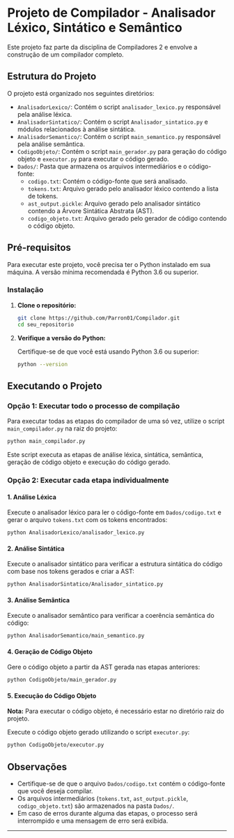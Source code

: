 # Projeto de Compilador - Analisador Léxico, Sintático e Semântico

Este projeto faz parte da disciplina de Compiladores 2 e envolve a construção de um compilador completo.

## Estrutura do Projeto

O projeto está organizado nos seguintes diretórios:

- `AnalisadorLexico/`: Contém o script `analisador_lexico.py` responsável pela análise léxica.
- `AnalisadorSintatico/`: Contém o script `Analisador_sintatico.py` e módulos relacionados à análise sintática.
- `AnalisadorSemantico/`: Contém o script `main_semantico.py` responsável pela análise semântica.
- `CodigoObjeto/`: Contém o script `main_gerador.py` para geração do código objeto e `executor.py` para executar o código gerado.
- `Dados/`: Pasta que armazena os arquivos intermediários e o código-fonte:
  - `codigo.txt`: Contém o código-fonte que será analisado.
  - `tokens.txt`: Arquivo gerado pelo analisador léxico contendo a lista de tokens.
  - `ast_output.pickle`: Arquivo gerado pelo analisador sintático contendo a Árvore Sintática Abstrata (AST).
  - `codigo_objeto.txt`: Arquivo gerado pelo gerador de código contendo o código objeto.

## Pré-requisitos

Para executar este projeto, você precisa ter o Python instalado em sua máquina. A versão mínima recomendada é Python 3.6 ou superior.

### Instalação

1. **Clone o repositório:**

   ```bash
   git clone https://github.com/Parron01/Compilador.git
   cd seu_repositorio
   ```

2. **Verifique a versão do Python:**

   Certifique-se de que você está usando Python 3.6 ou superior:

   ```bash
   python --version
   ```

## Executando o Projeto

### Opção 1: Executar todo o processo de compilação

Para executar todas as etapas do compilador de uma só vez, utilize o script `main_compilador.py` na raiz do projeto:

```bash
python main_compilador.py
```

Este script executa as etapas de análise léxica, sintática, semântica, geração de código objeto e execução do código gerado.

### Opção 2: Executar cada etapa individualmente

#### 1. Análise Léxica

Execute o analisador léxico para ler o código-fonte em `Dados/codigo.txt` e gerar o arquivo `tokens.txt` com os tokens encontrados:

```bash
python AnalisadorLexico/analisador_lexico.py
```

#### 2. Análise Sintática

Execute o analisador sintático para verificar a estrutura sintática do código com base nos tokens gerados e criar a AST:

```bash
python AnalisadorSintatico/Analisador_sintatico.py
```

#### 3. Análise Semântica

Execute o analisador semântico para verificar a coerência semântica do código:

```bash
python AnalisadorSemantico/main_semantico.py
```

#### 4. Geração de Código Objeto

Gere o código objeto a partir da AST gerada nas etapas anteriores:

```bash
python CodigoObjeto/main_gerador.py
```

#### 5. Execução do Código Objeto

**Nota:** Para executar o código objeto, é necessário estar no diretório raiz do projeto.

Execute o código objeto gerado utilizando o script `executor.py`:

```bash
python CodigoObjeto/executor.py
```

## Observações

- Certifique-se de que o arquivo `Dados/codigo.txt` contém o código-fonte que você deseja compilar.
- Os arquivos intermediários (`tokens.txt`, `ast_output.pickle`, `codigo_objeto.txt`) são armazenados na pasta `Dados/`.
- Em caso de erros durante alguma das etapas, o processo será interrompido e uma mensagem de erro será exibida.

---